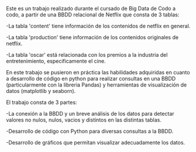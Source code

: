Este es un trabajo realizado durante el cursado de Big Data de Codo a codo, a partir de una BBDD relacional de Netflix que consta de 3 tablas:

   -La tabla 'content' tiene información de los contenidos de netflix en general.
   
   -La tabla 'production' tiene información de los contenidos originales de netflix.
   
   -La tabla 'oscar' está relacionada con los premios a la industria del entretenimiento, especificamente el cine.
   
En este trabajo se pusieron en práctica las habilidades adquiridas en cuanto a desarrollo de código en python para realizar consultas en una BBDD (particularmente con la libreria Pandas) y herramientas de visualización de datos (matplotlib y seaborn).

El trabajo consta de 3 partes:

   -La conexión a la BBDD y un breve análisis de los datos para detectar valores no nulos, nulos, vacios y distintos en las distintas tablas.
   
   -Desarrollo de código con Python para diversas consultas a la BBDD.
   
   -Desarrollo de gráficos que permitan visualizar adecuadamente los datos. 
